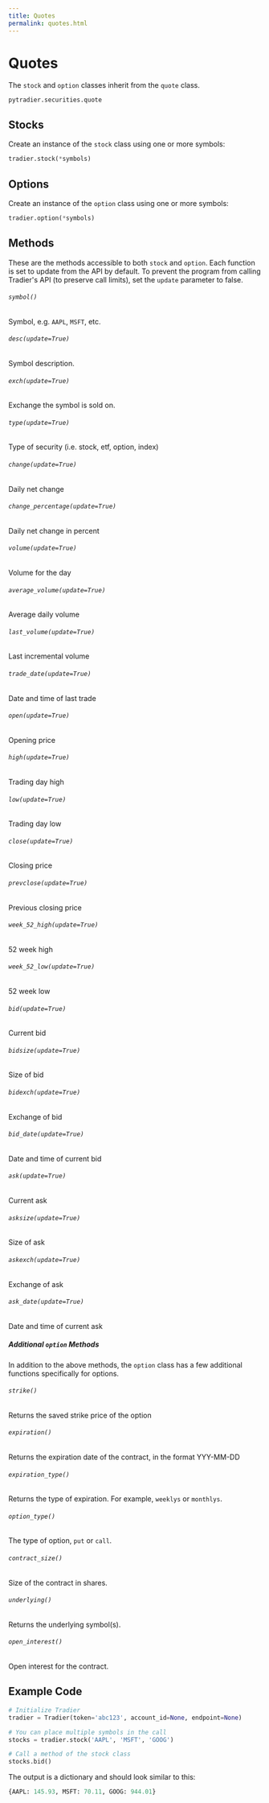 ```yaml
---
title: Quotes
permalink: quotes.html
---
```

# Quotes
The `stock` and `option` classes inherit from the `quote` class. 
```
pytradier.securities.quote
```
## Stocks
Create an instance of the `stock` class using one or more symbols:
```python
tradier.stock(*symbols)
```

## Options
Create an instance of the `option` class using one or more symbols:
```python
tradier.option(*symbols)
```

## Methods
These are the methods accessible to both `stock` and `option`.
Each function is set to update from the API by default. To prevent the program from calling Tradier's API (to preserve call limits), set the `update` parameter to false. 

###### `symbol()`	
Symbol, e.g. `AAPL`, `MSFT`, etc.

###### `desc(update=True)`
Symbol description.

###### `exch(update=True)`
Exchange the symbol is sold on.

###### `type(update=True)`	
Type of security (i.e. stock, etf, option, index)

###### `change(update=True)`
Daily net change

###### `change_percentage(update=True)`
Daily net change in percent

###### `volume(update=True)`	
Volume for the day

###### `average_volume(update=True)`
Average daily volume

###### `last_volume(update=True)`
Last incremental volume

###### `trade_date(update=True)`
Date and time of last trade

###### `open(update=True)`
Opening price

###### `high(update=True)`
Trading day high

###### `low(update=True)`
Trading day low

###### `close(update=True)`
Closing price

###### `prevclose(update=True)`
Previous closing price

###### `week_52_high(update=True)`
52 week high

###### `week_52_low(update=True)`
52 week low

###### `bid(update=True)`
Current bid

###### `bidsize(update=True)`
Size of bid

###### `bidexch(update=True)`
Exchange of bid

###### `bid_date(update=True)`
Date and time of current bid

###### `ask(update=True)`
Current ask

###### `asksize(update=True)`
Size of ask

###### `askexch(update=True)`
Exchange of ask

###### `ask_date(update=True)`
Date and time of current ask


##### Additional `option` Methods
In addition to the above methods, the `option` class has a few additional functions specifically for options. 

###### `strike()`
Returns the saved strike price of the option

###### `expiration()`
Returns the expiration date of the contract, in the format YYY-MM-DD

###### `expiration_type()`
Returns the type of expiration. For example, `weeklys` or `monthlys`.

###### `option_type()`
The type of option, `put` or `call`. 

###### `contract_size()`
Size of the contract in shares.

###### `underlying()`
Returns the underlying symbol(s).

###### `open_interest()`
Open interest for the contract.

## Example Code
```python
# Initialize Tradier
tradier = Tradier(token='abc123', account_id=None, endpoint=None)

# You can place multiple symbols in the call
stocks = tradier.stock('AAPL', 'MSFT', 'GOOG')

# Call a method of the stock class
stocks.bid()
```
The output is a dictionary and should look similar to this:
```python
{AAPL: 145.93, MSFT: 70.11, GOOG: 944.01}
```




